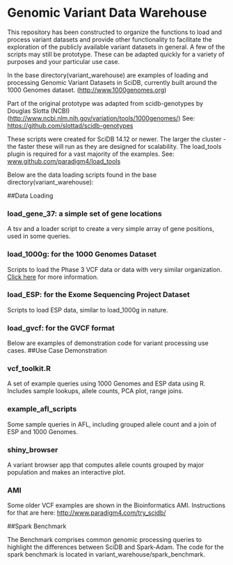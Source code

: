Genomic Variant Data Warehouse
=========

This repository has been constructed to organize the functions to load and process variant datasets and provide other functionality to facilitate the exploration of the publicly available variant datasets in general. A few of the scripts may still be prototype. These can be adapted quickly for a variety of purposes and your particular use case. 

In the base directory(variant_warehouse) are examples of loading and processing Genomic Variant Datasets in SciDB, currently built around the 1000 Genomes dataset. (http://www.1000genomes.org)

Part of the original prototype was adapted from scidb-genotypes by Douglas Slotta (NCBI)
(http://www.ncbi.nlm.nih.gov/variation/tools/1000genomes/)
See: https://github.com/slottad/scidb-genotypes

These scripts were created for SciDB 14.12 or newer. The larger the cluster - the faster these will run as they are designed for scalability. The load_tools plugin is required for a vast majority of the examples. See: www.github.com/paradigm4/load_tools

Below are the data loading scripts found in the base directory(variant_warehouse):

##Data Loading

### load_gene_37: a simple set of gene locations
A tsv and a loader script to create a very simple array of gene positions, used in some queries.

### load_1000g: for the 1000 Genomes Dataset
Scripts to load the Phase 3 VCF data or data with very similar organization.
[Click here](https://github.com/Paradigm4/variant_warehouse/tree/master/load_1000g) for more information.

### load_ESP: for the Exome Sequencing Project Dataset
Scripts to load ESP data, similar to load_1000g in nature.

### load_gvcf: for the GVCF format

Below are examples of demonstration code for variant processing use cases. 
##Use Case Demonstration

### vcf_toolkit.R
A set of example queries using 1000 Genomes and ESP data using R. Includes sample lookups, allele counts, PCA plot, range joins.

### example_afl_scripts
Some sample queries in AFL, including grouped allele count and a join of ESP and 1000 Genomes.

### shiny_browser
A variant browser app that computes allele counts grouped by major population and makes an interactive plot.

### AMI
Some older VCF examples are shown in the Bioinformatics AMI. Instructions for that are here: http://www.paradigm4.com/try_scidb/

##Spark Benchmark

The Benchmark comprises common genomic processing queries to highlight the differences between SciDB and Spark-Adam.  The code for the spark benchmark is located in variant_warehouse/spark_benchmark.

